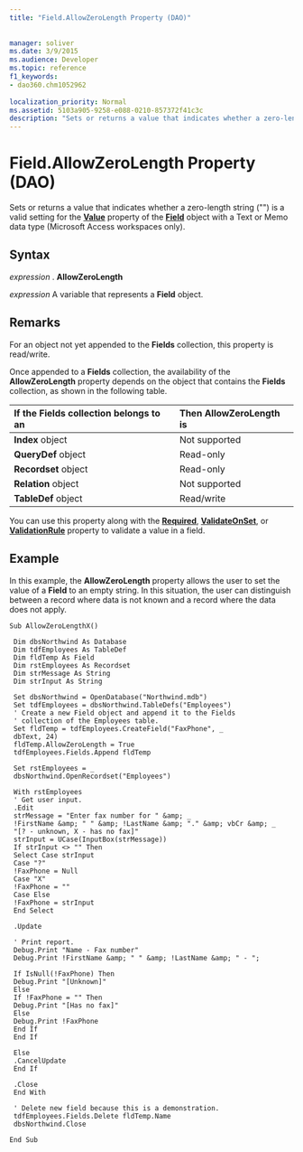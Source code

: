 ```yaml
---
title: "Field.AllowZeroLength Property (DAO)"
 
 
manager: soliver
ms.date: 3/9/2015
ms.audience: Developer
ms.topic: reference
f1_keywords:
- dao360.chm1052962
  
localization_priority: Normal
ms.assetid: 5103a905-9258-e088-0210-857372f41c3c
description: "Sets or returns a value that indicates whether a zero-length string () is a valid setting for the Value property of the Field object with a Text or Memo data type (Microsoft Access workspaces only)."
---
```


# Field.AllowZeroLength Property (DAO)

Sets or returns a value that indicates whether a zero-length string ("") is a valid setting for the **[Value](field-value-property-dao.md)** property of the **[Field](field-object-dao.md)** object with a Text or Memo data type (Microsoft Access workspaces only). 
  
## Syntax

 *expression*  . **AllowZeroLength**
  
 *expression*  A variable that represents a **Field** object. 
  
## Remarks

For an object not yet appended to the **Fields** collection, this property is read/write. 
  
Once appended to a **Fields** collection, the availability of the **AllowZeroLength** property depends on the object that contains the **Fields** collection, as shown in the following table. 
  
|**If the Fields collection belongs to an**|**Then AllowZeroLength is**|
|:-----|:-----|
|**Index** object  <br/> |Not supported  <br/> |
|**QueryDef** object  <br/> |Read-only  <br/> |
|**Recordset** object  <br/> |Read-only  <br/> |
|**Relation** object  <br/> |Not supported  <br/> |
|**TableDef** object  <br/> |Read/write  <br/> |
   
You can use this property along with the **[Required](field-required-property-dao.md)**, **[ValidateOnSet](field-validateonset-property-dao.md)**, or **[ValidationRule](field-validationrule-property-dao.md)** property to validate a value in a field. 
  
## Example

In this example, the **AllowZeroLength** property allows the user to set the value of a **Field** to an empty string. In this situation, the user can distinguish between a record where data is not known and a record where the data does not apply. 
  
```
Sub AllowZeroLengthX() 
 
 Dim dbsNorthwind As Database 
 Dim tdfEmployees As TableDef 
 Dim fldTemp As Field 
 Dim rstEmployees As Recordset 
 Dim strMessage As String 
 Dim strInput As String 
 
 Set dbsNorthwind = OpenDatabase("Northwind.mdb") 
 Set tdfEmployees = dbsNorthwind.TableDefs("Employees") 
 ' Create a new Field object and append it to the Fields 
 ' collection of the Employees table. 
 Set fldTemp = tdfEmployees.CreateField("FaxPhone", _ 
 dbText, 24) 
 fldTemp.AllowZeroLength = True 
 tdfEmployees.Fields.Append fldTemp 
 
 Set rstEmployees = _ 
 dbsNorthwind.OpenRecordset("Employees") 
 
 With rstEmployees 
 ' Get user input. 
 .Edit 
 strMessage = "Enter fax number for " &amp; _ 
 !FirstName &amp; " " &amp; !LastName &amp; "." &amp; vbCr &amp; _ 
 "[? - unknown, X - has no fax]" 
 strInput = UCase(InputBox(strMessage)) 
 If strInput <> "" Then 
 Select Case strInput 
 Case "?" 
 !FaxPhone = Null 
 Case "X" 
 !FaxPhone = "" 
 Case Else 
 !FaxPhone = strInput 
 End Select 
 
 .Update 
 
 ' Print report. 
 Debug.Print "Name - Fax number" 
 Debug.Print !FirstName &amp; " " &amp; !LastName &amp; " - "; 
 
 If IsNull(!FaxPhone) Then 
 Debug.Print "[Unknown]" 
 Else 
 If !FaxPhone = "" Then 
 Debug.Print "[Has no fax]" 
 Else 
 Debug.Print !FaxPhone 
 End If 
 End If 
 
 Else 
 .CancelUpdate 
 End If 
 
 .Close 
 End With 
 
 ' Delete new field because this is a demonstration. 
 tdfEmployees.Fields.Delete fldTemp.Name 
 dbsNorthwind.Close 
 
End Sub 

```


